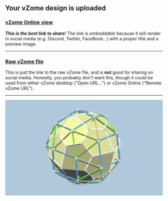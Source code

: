 ## Your vZome design is uploaded

### [vZome Online view][embed]

***This is the best link to share***!  The link is *embeddable* because it will render in social media (e.g. Discord, Twitter, FaceBook...) with a proper title and a preview image.

---

### [Raw vZome file][raw]

This is just the link to the raw vZome file, and is **not** good for
sharing on social media.
Honestly, you probably don't want this, though it could be used from either
vZome desktop ("Open URL...") or vZome Online ("Remote vZome URL").

---

![Image](<Pentagonal-Icositetrahedron-R.png>)


[embed]: <https://vzome.com/app/embed.py?url=https://raw.githubusercontent.com/John-Kostick/vzome-sharing/main/2021/07/11/07-56-11-Pentagonal-Icositetrahedron-R/Pentagonal-Icositetrahedron-R.vZome>
[raw]: <https://raw.githubusercontent.com/John-Kostick/vzome-sharing/main/2021/07/11/07-56-11-Pentagonal-Icositetrahedron-R/Pentagonal-Icositetrahedron-R.vZome>
